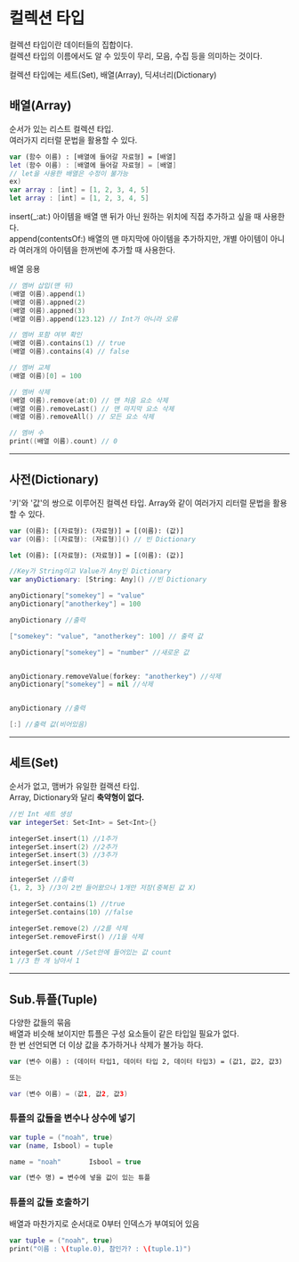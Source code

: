 # 컬렉션 타입
컬렉션 타입이란 데이터들의 집합이다.<br>
컬렉션 타입의 이름에서도 알 수 있듯이 무리, 모음, 수집 등을 의미하는 것이다.

컬렉션 타입에는 세트(Set), 배열(Array), 딕셔너리(Dictionary)

## **배열(Array)**
순서가 있는 리스트 컬렉션 타입.<br>
여러가지 리터럴 문법을 활용할 수 있다.

```swift
var (함수 이름) : [배열에 들어갈 자료형] = [배열]
let (함수 이름) : [배열에 들어갈 자료형] = [배열]
// let을 사용한 배열은 수정이 불가능
ex)
var array : [int] = [1, 2, 3, 4, 5]
let array : [int] = [1, 2, 3, 4, 5]
```

insert(_:at:) 아이템을 배열 맨 뒤가 아닌 원하는 위치에 직접 추가하고 싶을 때 사용한다.<br>
append(contentsOf:) 배열의 맨 마지막에 아이템을 추가하지만, 개별 아이템이 아니라 여러개의 아이템을 한꺼번에 추가할 때 사용한다.<br>


배열 응용
```swift
// 멤버 삽입(맨 뒤)
(배열 이름).append(1)
(배열 이름).appned(2)
(배열 이름).appned(3)
(배열 이름).append(123.12) // Int가 아니라 오류

// 멤버 포함 여부 확인
(배열 이름).contains(1) // true
(배열 이름).contains(4) // false

// 멤버 교체
(배열 이름)[0] = 100

// 멤버 삭제
(배열 이름).remove(at:0) // 맨 처음 요소 삭제
(배열 이름).removeLast() // 맨 마지막 요소 삭제
(배열 이름).removeAll() // 모든 요소 삭제

// 멤버 수
print((배열 이름).count) // 0
```
-----
## **사전(Dictionary)**
'키'와 '값'의 쌍으로 이루어진 컬렉션 타입. Array와 같이 여러가지 리터럴 문법을 활용할 수 있다.
```swift
var (이름): [(자료형): (자료형)] = [(이름): (값)]
var (이름): [(자료형): (자료형)]() // 빈 Dictionary

let (이름): [(자료형): (자료형)] = [(이름): (값)]
```
```swift
//Key가 String이고 Value가 Any인 Dictionary
var anyDictionary: [String: Any]() //빈 Dictionary

anyDictionary["somekey"] = "value"
anyDictionary["anotherkey"] = 100

anyDictionary //출력

["somekey": "value", "anotherkey": 100] // 출력 값

anyDictionary["somekey"] = "number" //새로운 값


anyDictionary.removeValue(forkey: "anotherkey") //삭제
anyDictionary["somekey"] = nil //삭제


anyDictionary //출력

[:] //출력 값(비어있음)
```


----------------
## **세트(Set)**
순서가 없고, 맴버가 유일한 컬랙션 타입.<br>
Array, Dictionary와 달리 **축약형이 없다.**

```swift
//빈 Int 세트 생성
var integerSet: Set<Int> = Set<Int>{}

integerSet.insert(1) //1추가
integerSet.insert(2) //2추가
integerSet.insert(3) //3추가
integerSet.insert(3) 

integerSet //출력
{1, 2, 3} //3이 2번 들어왔으나 1개만 저장(중복된 값 X)

integerSet.contains(1) //true
integerSet.contains(10) //false

integerSet.remove(2) //2를 삭제
integerSet.removeFirst() //1을 삭제

integerSet.count //Set안에 들어있는 값 count
1 //3 한 개 남아서 1
```

-----------
## **Sub.튜플(Tuple)**
다양한 값들의 묶음<br>
배열과 비슷해 보이지만 튜플은 구성 요소들이 같은 타입일 필요가 없다.<br>
한 번 선언되면 더 이상 값을 추가하거나 삭제가 불가능 하다.
```swift
var (변수 이름) : (데이터 타입1, 데이터 타입 2, 데이터 타입3) = (값1, 값2, 값3)

또는

var (변수 이름) = (값1, 값2, 값3)
```

### **튜플의 값들을 변수나 상수에 넣기**

```swift
var tuple = ("noah", true)
var (name, Isbool) = tuple

name = "noah"       Isbool = true

var (변수 명) = 변수에 넣을 값이 있는 튜플
```

### **튜플의 값들 호출하기**
배열과 마찬가지로 순서대로 0부터 인덱스가 부여되어 있음
```swift
var tuple = ("noah", true)
print("이름 : \(tuple.0), 참인가? : \(tuple.1)")
```
